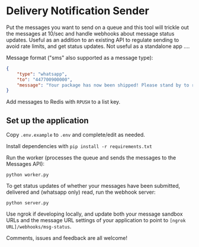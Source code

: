 # Delivery Notification Sender

Put the messages you want to send on a queue and this tool will trickle out the messages at 10/sec and handle webhooks about message status updates. Useful as an addition to an existing API to regulate sending to avoid rate limits, and get status updates. Not useful as a standalone app ....

Message format ("sms" also supported as a message type):

```json
{
    "type": "whatsapp",
    "to": "447700900000",
    "message": "Your package has now been shipped! Please stand by to receive it"
}
```

Add messages to Redis with `RPUSH` to a list key.

## Set up the application

Copy `.env.example` to `.env` and complete/edit as needed.

Install dependencies with `pip install -r requirements.txt`

Run the worker (processes the queue and sends the messages to the Messages API): 

```
python worker.py
```

To get status updates of whether your messages have been submitted, delivered and (whatsapp only) read, run the webhook server:

```
python server.py
```

Use ngrok if developing locally, and update both your message sandbox URLs and the message URL settings of your application to point to `[ngrok URL]/webhooks/msg-status`.

Comments, issues and feedback are all welcome!

